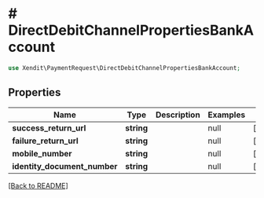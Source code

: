 # # DirectDebitChannelPropertiesBankAccount


```php
use Xendit\PaymentRequest\DirectDebitChannelPropertiesBankAccount;
```
## Properties

| Name | Type | Description | Examples | Notes |
| ------------ | ------------- | ------------- | ------------- | -------------|
| **success_return_url** | **string** |  | null |  [optional] |
| **failure_return_url** | **string** |  | null |  [optional] |
| **mobile_number** | **string** |  | null |  [optional] |
| **identity_document_number** | **string** |  | null |  [optional] |


[[Back to README]](../../README.md)
